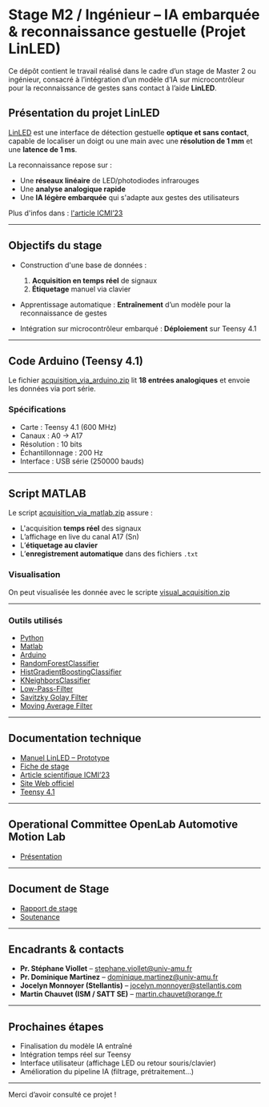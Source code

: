 # Stage M2 / Ingénieur – IA embarquée & reconnaissance gestuelle (Projet LinLED)

Ce dépôt contient le travail réalisé dans le cadre d’un stage de Master 2 ou ingénieur, consacré à l’intégration d’un modèle d’IA sur microcontrôleur pour la reconnaissance de gestes sans contact à l’aide **LinLED**.

## Présentation du projet LinLED

[LinLED](https://linled.univ-amu.fr) est une interface de détection gestuelle **optique et sans contact**, capable de localiser un doigt ou une main avec une **résolution de 1 mm** et une **latence de 1 ms**.

La reconnaissance repose sur :
- Une **réseaux linéaire** de LED/photodiodes infrarouges
- Une **analyse analogique rapide**
- Une **IA légère embarquée** qui s'adapte aux gestes des utilisateurs

Plus d'infos dans : [l'article ICMI’23](Docs/icmi23companion-56.pdf)

---

## Objectifs du stage

  - Construction d'une base de données :
    1. **Acquisition en temps réel** de signaux
    2. **Étiquetage** manuel via clavier
  
  - Apprentissage automatique :
    **Entraînement** d’un modèle pour la reconnaissance de gestes

  - Intégration sur microcontrôleur embarqué :
    **Déploiement** sur Teensy 4.1

---

## Code Arduino (Teensy 4.1)

Le fichier [acquisition_via_arduino.zip](Algorithm) lit **18 entrées analogiques** et envoie les données via port série.

### Spécifications

- Carte : Teensy 4.1 (600 MHz)
- Canaux : A0 → A17
- Résolution : 10 bits
- Échantillonnage : 200 Hz
- Interface : USB série (250000 bauds)

---

## Script MATLAB 

Le script [acquisition_via_matlab.zip](Algorithm) assure :
- L'acquisition **temps réel** des signaux
- L’affichage en live du canal A17 (Sn)
- L’**étiquetage au clavier**
- L’**enregistrement automatique** dans des fichiers `.txt`

### Visualisation

On peut visualisée les donnée avec le scripte [visual_acquisition.zip](Algorithm)

---

### Outils utilisés

- [Python](https://docs.python.org/3/)
- [Matlab](https://fr.mathworks.com/products/matlab.html)
- [Arduino](https://www.arduino.cc/)
- [RandomForestClassifier](https://scikit-learn.org/stable/modules/generated/sklearn.ensemble.RandomForestClassifier.html)
- [HistGradientBoostingClassifier](https://scikit-learn.org/stable/modules/generated/sklearn.ensemble.HistGradientBoostingClassifier.html)
- [KNeighborsClassifier](https://scikit-learn.org/stable/modules/generated/sklearn.neighbors.KNeighborsClassifier.html)
- [Low-Pass-Filter](https://fr.mathworks.com/discovery/low-pass-filter.html)
- [Savitzky Golay Filter](https://www.weisang.com/en/support/know/flexpro-documentation/analyzing-data-mathematically/reference/fpscript-functions/filtering-and-smoothing/savitzkygolayfilter/)
- [Moving Average Filter](https://fr.mathworks.com/help/signal/ug/signal-smoothing.html#SignalSmoothingExample-2)

---

## Documentation technique

- [Manuel LinLED – Prototype](Docs/LinLED_Prototype_Manual_2024-08-26.pdf)
- [Fiche de stage](Docs/stage_ML_M2_2025.pdf)
- [Article scientifique ICMI’23](Docs/icmi23companion-56.pdf)
- [Site Web officiel](https://linled.univ-amu.fr)
- [Teensy 4.1](https://www.pjrc.com/store/teensy41.html)

---

## Operational Committee OpenLab Automotive Motion Lab

- [Présentation](Docs/presentaton_LinLED_OpenLAB.pdf)


---

## Document de Stage
- [Rapport de stage](Docs/LinLED_Prototype_Manual_2024-08-26.pdf)
- [Soutenance](Docs/LinLED_Prototype_Manual_2024-08-26.pdf)

---

## Encadrants & contacts

- **Pr. Stéphane Viollet** – stephane.viollet@univ-amu.fr  
- **Pr. Dominique Martinez** – dominique.martinez@univ-amu.fr  
- **Jocelyn Monnoyer (Stellantis)** – jocelyn.monnoyer@stellantis.com  
- **Martin Chauvet (ISM / SATT SE)** – martin.chauvet@orange.fr

---

## Prochaines étapes

- Finalisation du modèle IA entraîné
- Intégration temps réel sur Teensy 
- Interface utilisateur (affichage LED ou retour souris/clavier)
- Amélioration du pipeline IA (filtrage, prétraitement…)

---

Merci d’avoir consulté ce projet !
